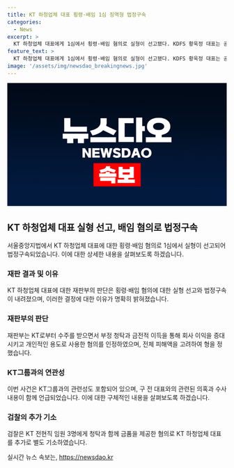 ```yaml
---
title: KT 하청업체 대표 횡령·배임 1심 징역형 법정구속
categories:
  - News
excerpt: >
  KT 하청업체 대표에게 1심에서 횡령·배임 혐의로 실형이 선고됐다. KDFS 황욱정 대표는 공공기관 KT로부터 수주받으며 부정 청탁으로 회사 이익을 개인이용, 48억6000만원의 피해를 주었고, 형기 2년 6개월의 실형이 선고됐다. 다만, 검찰은 KT그룹의 특혜 수사 중 황 대표의 횡령·배임 혐의를 발견해 우선 재판에 넘겼으나, KT 전현직 임원 3명에게 청탁과 함께 돈을 주는 등의 혐의로 추가 기소했다.
feature_text: >
  KT 하청업체 대표에게 1심에서 횡령·배임 혐의로 실형이 선고됐다. KDFS 황욱정 대표는 공공기관 KT로부터 수주받으며 부정 청탁으로 회사 이익을 개인이용, 48억6000만원의 피해를 주었고, 형기 2년 6개월의 실형이 선고됐다. 다만, 검찰은 KT그룹의 특혜 수사 중 황 대표의 횡령·배임 혐의를 발견해 우선 재판에 넘겼으나, KT 전현직 임원 3명에게 청탁과 함께 돈을 주는 등의 혐의로 추가 기소했다.
image: '/assets/img/newsdao_breakingnews.jpg'
---
```


<p><img src="/assets/img/newsdao_breakingnews.jpg" alt="pcversion 속보" /></p>

<h2 data-ke-size="size26">KT 하청업체 대표 실형 선고, 배임 혐의로 법정구속</h2>

<p data-ke-size="size16">서울중앙지법에서 KT 하청업체 대표에 대한 횡령·배임 혐의로 1심에서 실형이 선고되어 법정구속되었습니다. 이에 대한 상세한 내용을 살펴보도록 하겠습니다.</p>

<h3>재판 결과 및 이유</h3>

<p data-ke-size="size16">KT 하청업체 대표에 대한 재판부의 판단은 횡령·배임 혐의에 대한 실형 선고와 법정구속이 내려졌으며, 이러한 결정에 대한 이유가 명확히 밝혀졌습니다.</p>

<h3>재판부의 판단</h3>

<p data-ke-size="size16">재판부는 KT로부터 수주를 받으면서 부정 청탁과 금전적 이득을 통해 회사 이익을 증대시키고 개인적인 용도로 사용한 혐의를 인정하였으며, 전체 피해액을 고려하여 형을 정했습니다.</p>

<h3>KT그룹과의 연관성</h3>

<p data-ke-size="size16">이번 사건은 KT그룹과의 관련성도 포함되어 있으며, 구 전 대표와의 관련된 의혹과 수사 내용이 함께 언급되었습니다. 이에 대한 구체적인 내용을 살펴보도록 하겠습니다.</p>

<h3>검찰의 추가 기소</h3>

<p data-ke-size="size16">검찰은 KT 전현직 임원 3명에게 청탁과 함께 금품을 제공한 혐의로 KT 하청업체 대표를 추가로 별도 기소하였습니다.</p>
실시간 뉴스 속보는, <a href="https://newsdao.kr" rel="dofollow">https://newsdao.kr</a>


